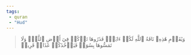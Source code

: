 ```yaml
---
tags: 
 - quran 
 - "Hud"
---
```


> وَيَٰقَوۡمِ هَٰذِهِۦ نَاقَةُ ٱللَّهِ لَكُمۡ ءَايَةٗۖ فَذَرُوهَا تَأۡكُلۡ فِيٓ أَرۡضِ ٱللَّهِۖ وَلَا تَمَسُّوهَا بِسُوٓءٖ فَيَأۡخُذَكُمۡ عَذَابٞ قَرِيبٞ
